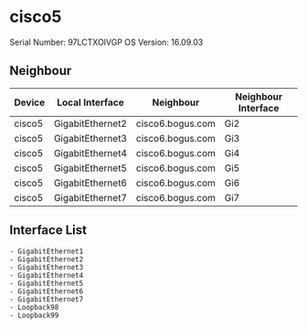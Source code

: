 # cisco5

Serial Number: 97LCTXOIVGP
OS Version: 16.09.03

## Neighbour

| Device | Local Interface | Neighbour | Neighbour Interface |
|--------|-----------------|-----------|---------------------|
| cisco5 | GigabitEthernet2 | cisco6.bogus.com | Gi2 |
| cisco5 | GigabitEthernet3 | cisco6.bogus.com | Gi3 |
| cisco5 | GigabitEthernet4 | cisco6.bogus.com | Gi4 |
| cisco5 | GigabitEthernet5 | cisco6.bogus.com | Gi5 |
| cisco5 | GigabitEthernet6 | cisco6.bogus.com | Gi6 |
| cisco5 | GigabitEthernet7 | cisco6.bogus.com | Gi7 |

## Interface List
    - GigabitEthernet1
    - GigabitEthernet2
    - GigabitEthernet3
    - GigabitEthernet4
    - GigabitEthernet5
    - GigabitEthernet6
    - GigabitEthernet7
    - Loopback98
    - Loopback99

